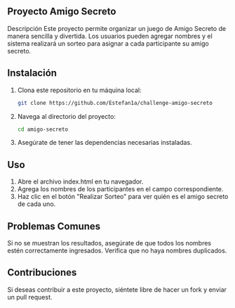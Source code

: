 ## Proyecto Amigo Secreto
Descripción
Este proyecto permite organizar un juego de Amigo Secreto de manera sencilla y divertida. Los usuarios pueden agregar nombres y el sistema realizará un sorteo para asignar a cada participante su amigo secreto.
## Instalación

1. Clona este repositorio en tu máquina local:
    
    ```bash
    git clone https://github.com/Estefan1a/challenge-amigo-secreto

2. Navega al directorio del proyecto:
    ```bash
    cd amigo-secreto

3. Asegúrate de tener las dependencias necesarias instaladas.

## Uso
1. Abre el archivo index.html en tu navegador.
2. Agrega los nombres de los participantes en el campo correspondiente.
3. Haz clic en el botón "Realizar Sorteo" para ver quién es el amigo secreto de cada uno.

## Problemas Comunes
Si no se muestran los resultados, asegúrate de que todos los nombres estén correctamente ingresados.
Verifica que no haya nombres duplicados.

## Contribuciones
Si deseas contribuir a este proyecto, siéntete libre de hacer un fork y enviar un pull request.
